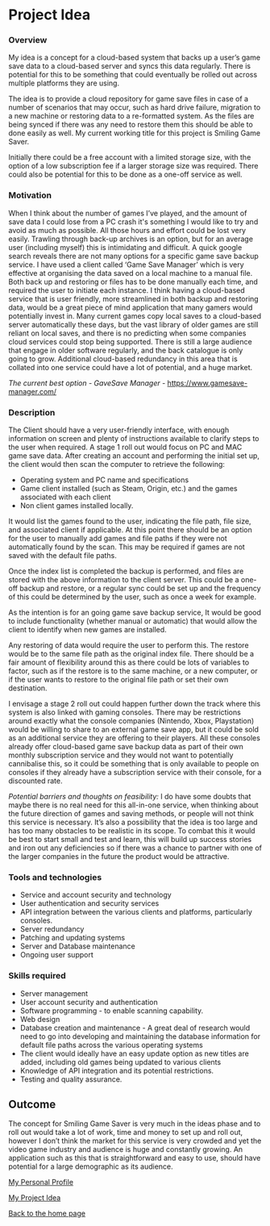 # Project Idea 


### Overview
My idea is a concept for a cloud-based system that backs up a user’s game save data to a cloud-based server and syncs this data 
regularly.  There is potential for this to be something that could eventually be rolled out across multiple platforms they are using.  

The idea is to provide a cloud repository for game save files in case of a number of scenarios that may occur, such as hard drive failure, 
migration to a new machine or restoring data to a re-formatted system.  As the files are being synced if there was any need to restore
them this should be able to done easily as well.   My current working title for this project is Smiling Game Saver.   

Initially there could be a free account with a limited storage size, with the option of a low subscription fee if a larger storage size was required.  There could also be potential for this to be done as a one-off service as well.   
 
### Motivation
When I think about the number of games I’ve played, and the amount of save data I could lose from a PC crash it's something I would like to try and avoid as much as possible.  All those hours and effort could be lost very easily.  Trawling through back-up archives is an option, but for an average user (including myself) this is intimidating and difficult.  A quick google search reveals there are not many options for a specific game save backup service.  I have used a client called ‘Game Save Manager’ which is very effective at organising the data saved on a local machine to a manual file.  Both back up and restoring or files has to be done manually each time, and required the user to initiate each instance.  I think having a cloud-based service that is user friendly, more streamlined in both backup and restoring data, would be a great piece of mind application that many gamers would potentially invest in.  Many current games copy local saves to a cloud-based server automatically these days, but the vast library of older games are still reliant on local saves, and there is no predicting when some companies cloud services could stop being supported.  There is still a large audience that engage in older software regularly, and the back catalogue is only going to grow.  Additional cloud-based redundancy in this area that is collated into one service could have a lot of potential, and a huge market.   

<i>The current best option - GaveSave Manager - </i> https://www.gamesave-manager.com/

### Description
 
The Client should have a very user-friendly interface, with enough information on screen and plenty of instructions available to clarify steps to the user when required.  A stage 1 roll out would focus on PC and MAC game save data.  After creating an account and performing the initial set up, the client would then scan the computer to retrieve the following:

- Operating system and PC name and specifications
- Game client installed (such as Steam, Origin, etc.) and the games associated with each client
- Non client games installed locally.

It would list the games found to the user, indicating the file path, file size, and associated client if applicable.  At this point there should be an option for the user to manually add games and file paths if they were not automatically found by the scan.  This may be required if games are not saved with the default file paths.
 
Once the index list is completed the backup is performed, and files are stored with the above information to the client server.  This could be a one-off backup and restore, or a regular sync could be set up and the frequency of this could be determined by the user, such as once a week for example.
 
As the intention is for an going game save backup service, It would be good to include functionality (whether manual or automatic) that would allow the client to identify when new games are installed.  

Any restoring of data would require the user to perform this.  The restore would be to the same file path as the original index file.  There should be a fair amount of flexibility around this as there could be lots of variables to factor, such as if the restore is to the same machine, or a new computer, or if the user wants to restore to the original file path or set their own destination.   
 
I envisage a stage 2 roll out could happen further down the track where this system is also linked with gaming consoles.  There may be restrictions around exactly what the console companies (Nintendo, Xbox, Playstation) would be willing to share to an external game save app, but it could be sold as an additional service they are offering to their players.  All these consoles already offer cloud-based game save backup data as part of their own monthly subscription service and they would not want to potentially cannibalise this, so it could be something that is only available to people on consoles if they already have a subscription service with their console, for a discounted rate.  
 
<i>Potential barriers and thoughts on feasibility:</i>
I do have some doubts that maybe there is no real need for this all-in-one service, when thinking about the future direction of games and saving methods, or people will not think this service is necessary.  It’s also a possibility that the idea is too large and has too many obstacles to be realistic in its scope.  To combat this it would be best to start small and test and learn, this will build up success stories and iron out any deficiencies so if there was a chance to partner with one of the larger companies in the future the product would be attractive. 

### Tools and technologies
- Service and account security and technology  
- User authentication and security services
- API integration between the various clients and platforms, particularly consoles.
- Server redundancy
- Patching and updating systems
- Server and Database maintenance
- Ongoing user support

### Skills required
 
- Server management
- User account security and authentication  
- Software programming - to enable scanning capability.
- Web design
- Database creation and maintenance - A great deal of research would need to go into developing and maintaining the database information for default file paths across the various operating systems
- The client would ideally have an easy update option as new titles are added, including old games being updated to various clients
- Knowledge of API integration and its potential restrictions.
- Testing and quality assurance.

## Outcome
The concept for Smiling Game Saver is very much in the ideas phase and to roll out would take a lot of work, time and money to set up and roll out, however I don’t think the market for this service is very crowded and yet the video game industry and audience is huge and constantly growing.  An application such as this that is straightforward and easy to use, should have potential for a large demographic as its audience.



<p><a href="https://leevdb.github.io/Lee-van-den-Blink/profile">My Personal Profile</a></p>
<p><a href="https://leevdb.github.io/Lee-van-den-Blink/Project">My Project Idea</a></p>
<p><a href="https://leevdb.github.io/Lee-van-den-Blink/">Back to the home page</a></p>













